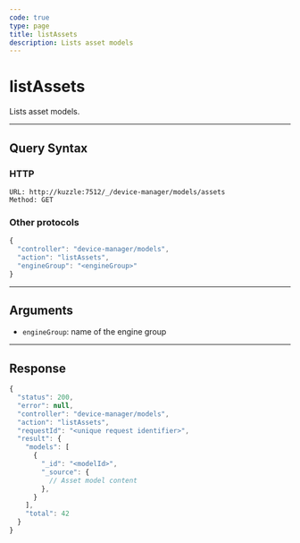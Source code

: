 ```yaml
---
code: true
type: page
title: listAssets
description: Lists asset models
---
```


# listAssets

Lists asset models.

---

## Query Syntax

### HTTP

```http
URL: http://kuzzle:7512/_/device-manager/models/assets
Method: GET
```

### Other protocols

```js
{
  "controller": "device-manager/models",
  "action": "listAssets",
  "engineGroup": "<engineGroup>"
}
```

---

## Arguments

- `engineGroup`: name of the engine group

---

## Response

```js
{
  "status": 200,
  "error": null,
  "controller": "device-manager/models",
  "action": "listAssets",
  "requestId": "<unique request identifier>",
  "result": {
    "models": [
      {
        "_id": "<modelId>",
        "_source": {
          // Asset model content
        },
      }
    ],
    "total": 42
  }
}
```
